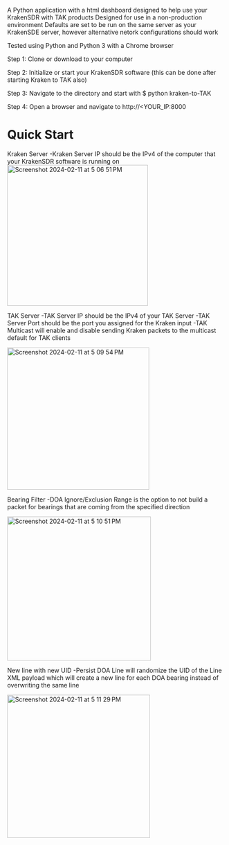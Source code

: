 A Python application with a html dashboard designed to help use your KrakenSDR with TAK products
Designed for use in a non-production environment
Defaults are set to be run on the same server as your KrakenSDE server, however alternative netork configurations should work

Tested using Python and Python 3 with a Chrome browser

Step 1:
Clone or download to your computer

Step 2:
Initialize or start your KrakenSDR software (this can be done after starting Kraken to TAK also)

Step 3:
Navigate to the directory and start with $ python kraken-to-TAK

Step 4:
Open a browser and navigate to http://<YOUR_IP:8000

# Quick Start
Kraken Server
  -Kraken Server IP should be the IPv4 of the computer that your KrakenSDR software is running on
<img width="325" alt="Screenshot 2024-02-11 at 5 06 51 PM" src="https://github.com/canaryradio/Kraken-to-TAK-Python/assets/127666889/a57aa025-4e57-4522-a30e-1ae678b5a072">

TAK Server
  -TAK Server IP should be the IPv4 of your TAK Server
  -TAK Server Port should be the port you assigned for the Kraken input
  -TAK Multicast will enable and disable sending Kraken packets to the multicast default for TAK clients

<img width="328" alt="Screenshot 2024-02-11 at 5 09 54 PM" src="https://github.com/canaryradio/Kraken-to-TAK-Python/assets/127666889/36be1a29-7fe7-4d11-b306-81c6f7ee7b9b">

Bearing Filter
  -DOA Ignore/Exclusion Range is the option to not build a packet for bearings that are coming from the specified direction

<img width="332" alt="Screenshot 2024-02-11 at 5 10 51 PM" src="https://github.com/canaryradio/Kraken-to-TAK-Python/assets/127666889/69abba4a-aaa0-4972-963e-5204c208bc8c">

New line with new UID
  -Persist DOA Line will randomize the UID of the Line XML payload which will create a new line for each DOA bearing instead of overwriting the same line

<img width="330" alt="Screenshot 2024-02-11 at 5 11 29 PM" src="https://github.com/canaryradio/Kraken-to-TAK-Python/assets/127666889/1a7231f5-586b-49fe-89b5-749bdfb1fd35">
